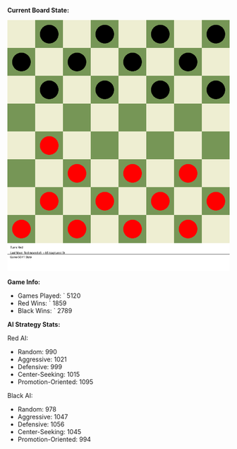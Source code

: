 
**Current Board State:**  
<!-- START_GIF -->
![Checkers Game](./checkers_game.gif)
<!-- END_GIF -->

**Game Info:**  
- Games Played: `<!-- GAMES_PLAYED --> 5120
- Red Wins: `<!-- RED_WINS --> 1859
- Black Wins: `<!-- BLACK_WINS --> 2789

<!-- AI_STATS -->
**AI Strategy Stats:**

Red AI:
- Random: 990
- Aggressive: 1021
- Defensive: 999
- Center-Seeking: 1015
- Promotion-Oriented: 1095

Black AI:
- Random: 978
- Aggressive: 1047
- Defensive: 1056
- Center-Seeking: 1045
- Promotion-Oriented: 994
